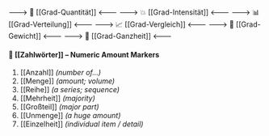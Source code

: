 ---> 🧮 [[Grad-Quantität]] <---
---> 💥 [[Grad-Intensität]] <---
---> 📊 [[Grad-Verteilung]] <---
---> 📈 [[Grad-Vergleich]] <---
---> 🧱 [[Grad-Gewicht]] <---
---> 🧩 [[Grad-Ganzheit]] <---







#### 🔢 [[Zahlwörter]] – Numeric Amount Markers
1) [[Anzahl]] *(number of…)*  
2) [[Menge]] *(amount; volume)*  
3) [[Reihe]] *(a series; sequence)*  
4) [[Mehrheit]] *(majority)*  
5) [[Großteil]] *(major part)*  
6) [[Unmenge]] *(a huge amount)*  
7) [[Einzelheit]] *(individual item / detail)*











